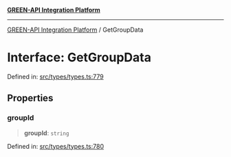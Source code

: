 [**GREEN-API Integration Platform**](../README.md)

***

[GREEN-API Integration Platform](../globals.md) / GetGroupData

# Interface: GetGroupData

Defined in: [src/types/types.ts:779](https://github.com/green-api/greenapi-integration/blob/1e2009040b9fbee0c78f6935b3e8b1d1b6550313/src/types/types.ts#L779)

## Properties

### groupId

> **groupId**: `string`

Defined in: [src/types/types.ts:780](https://github.com/green-api/greenapi-integration/blob/1e2009040b9fbee0c78f6935b3e8b1d1b6550313/src/types/types.ts#L780)
